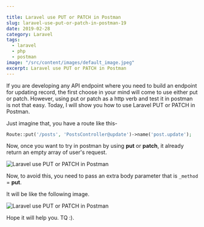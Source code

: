 ```yaml
---

title: Laravel use PUT or PATCH in Postman
slug: laravel-use-put-or-patch-in-postman-19
date: 2019-02-28
category: Laravel
tags:
  - laravel
  - php
  - postman
image: "/src/content/images/default_image.jpeg"
excerpt: Laravel use PUT or PATCH in Postman
---
```


If you are developing any API endpoint where you need to build an endpoint for updating record, the first choose in your mind will come to use either put or patch. However, using put or patch as a http verb and test it in postman is not that easy. Today, I will show you how to use Laravel PUT or PATCH in Postman.


Just imagine that, you have a route like this-

```php
Route::put('/posts', 'PostsController@update')->name('post.update');
```

Now, once you want to try in postman by using **put** or **patch**, it already return an empty array of user's request.

![ Laravel use PUT or PATCH in Postman ](https://i.imgur.com/2y5snYA.png)



Now, to avoid this, you need to pass an extra body parameter that is `_method` = **put**.


It will be like the following image.

![ Laravel use PUT or PATCH in Postman ](https://i.imgur.com/DGoYsS4.png)


Hope it will help you. TQ :).